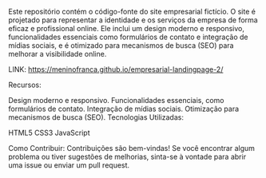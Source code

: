 Este repositório contém o código-fonte do site empresarial fictício. O site é projetado para representar a identidade e os serviços da empresa de forma eficaz e profissional online. Ele inclui um design moderno e responsivo, funcionalidades essenciais como formulários de contato e integração de mídias sociais, e é otimizado para mecanismos de busca (SEO) para melhorar a visibilidade online.

LINK: https://meninofranca.github.io/empresarial-landingpage-2/

Recursos:

Design moderno e responsivo. Funcionalidades essenciais, como formulários de contato. Integração de mídias sociais. Otimização para mecanismos de busca (SEO). Tecnologias Utilizadas:

HTML5 CSS3 JavaScript

Como Contribuir: Contribuições são bem-vindas! Se você encontrar algum problema ou tiver sugestões de melhorias, sinta-se à vontade para abrir uma issue ou enviar um pull request.